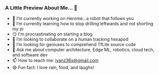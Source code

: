 ### A Little Preview About Me... 👋

- 🔭 I’m currently working on Herome...a robot that follows you
- 🌱 I’m currently learning how to stop drilling leftwards and not shorting my pi
- :smirk: I'm procrastinating on starting a blog 
- 👯 I’m looking to collaborate on a human tracking hexapod
- 🤔 I’m looking for geniuses to comprehend TfLite source code
- 💬 Ask me about computer architecture, Edge ML, robotics, cloud tech, and software dev
- 📫 How to reach me: ivanz36x@gmail.com
- 😄 Fun fact: I love rain, food, and laughs! 

<!--
**izou3/izou3** is a ✨ _special_ ✨ repository because its `README.md` (this file) appears on your GitHub profile.

Here are some ideas to get you started:

- 🔭 I’m currently working on ...
- 🌱 I’m currently learning ...
- 👯 I’m looking to collaborate on ...
- 🤔 I’m looking for help with ...
- 💬 Ask me about ...
- 📫 How to reach me: ...
- 😄 Pronouns: ...
- ⚡ Fun fact: ...
-->
